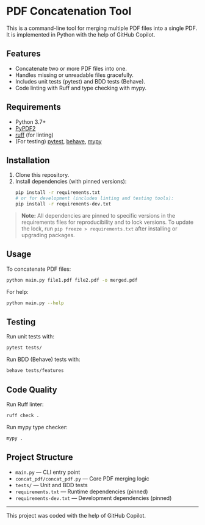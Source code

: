 # PDF Concatenation Tool

This is a command-line tool for merging multiple PDF files into a single PDF. It is implemented in Python with the help of GitHub Copilot.

## Features
- Concatenate two or more PDF files into one.
- Handles missing or unreadable files gracefully.
- Includes unit tests (pytest) and BDD tests (Behave).
- Code linting with Ruff and type checking with mypy.

## Requirements
- Python 3.7+
- [PyPDF2](https://pypi.org/project/PyPDF2/)
- [ruff](https://pypi.org/project/ruff/) (for linting)
- (For testing) [pytest](https://docs.pytest.org/), [behave](https://behave.readthedocs.io/), [mypy](http://mypy-lang.org/)

## Installation
1. Clone this repository.
2. Install dependencies (with pinned versions):
   ```sh
   pip install -r requirements.txt
   # or for development (includes linting and testing tools):
   pip install -r requirements-dev.txt
   ```

> **Note:** All dependencies are pinned to specific versions in the requirements files for reproducibility and to lock versions.
> To update the lock, run `pip freeze > requirements.txt` after installing or upgrading packages.

## Usage
To concatenate PDF files:
```sh
python main.py file1.pdf file2.pdf -o merged.pdf
```

For help:
```sh
python main.py --help
```

## Testing
Run unit tests with:
```sh
pytest tests/
```

Run BDD (Behave) tests with:
```sh
behave tests/features
```

## Code Quality
Run Ruff linter:
```sh
ruff check .
```

Run mypy type checker:
```sh
mypy .
```

## Project Structure
- `main.py` — CLI entry point
- `concat_pdf/concat_pdf.py` — Core PDF merging logic
- `tests/` — Unit and BDD tests
- `requirements.txt` — Runtime dependencies (pinned)
- `requirements-dev.txt` — Development dependencies (pinned)

---

This project was coded with the help of GitHub Copilot.
